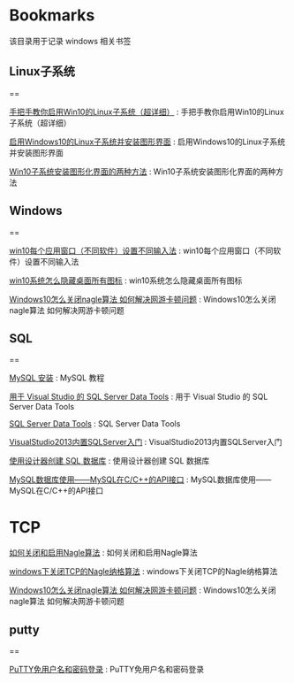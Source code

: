 # Bookmarks
该目录用于记录 windows 相关书签

## Linux子系统
==

[手把手教你启用Win10的Linux子系统（超详细）](https://blog.csdn.net/zhangdongren/article/details/82663977) : 手把手教你启用Win10的Linux子系统（超详细） 

[启用Windows10的Linux子系统并安装图形界面](https://www.linuxidc.com/Linux/2019-05/158676.htm) : 启用Windows10的Linux子系统并安装图形界面

[Win10子系统安装图形化界面的两种方法](https://baijiahao.baidu.com/s?id=1596652006568524478&wfr=spider&for=pc) : Win10子系统安装图形化界面的两种方法

## Windows
==

[win10每个应用窗口（不同软件）设置不同输入法](https://jingyan.baidu.com/article/636f38bb677fc1d6b84610ca.html) : win10每个应用窗口（不同软件）设置不同输入法 

[win10系统怎么隐藏桌面所有图标](https://zhidao.baidu.com/question/2270273361092824908.html) : win10系统怎么隐藏桌面所有图标 

[Windows10怎么关闭nagle算法 如何解决网游卡顿问题](https://baijiahao.baidu.com/s?id=1633231984496418261&wfr=spider&for=pc) : Windows10怎么关闭nagle算法 如何解决网游卡顿问题 

## SQL
==

[MySQL 安装](https://www.runoob.com/mysql/mysql-install.html) :  MySQL 教程 

[用于 Visual Studio 的 SQL Server Data Tools](https://visualstudio.microsoft.com/zh-hans/vs/features/ssdt/) : 用于 Visual Studio 的 SQL Server Data Tools 

[SQL Server Data Tools](https://docs.microsoft.com/zh-cn/sql/ssdt/sql-server-data-tools?view=sql-server-2017) : SQL Server Data Tools 

[VisualStudio2013内置SQLServer入门](https://www.cnblogs.com/qixi233/p/4766451.html) : VisualStudio2013内置SQLServer入门 

[使用设计器创建 SQL 数据库](https://docs.microsoft.com/zh-cn/visualstudio/data-tools/create-a-sql-database-by-using-a-designer?view=vs-2015) : 使用设计器创建 SQL 数据库 

[MySQL数据库使用——MySQL在C/C++的API接口](https://blog.csdn.net/zxng_work/article/details/78926413) : MySQL数据库使用——MySQL在C/C++的API接口 


# TCP

[如何关闭和启用Nagle算法](https://blog.csdn.net/weixin_42066185/article/details/89183654) : 如何关闭和启用Nagle算法 

[windows下关闭TCP的Nagle纳格算法](http://blog.sina.com.cn/s/blog_9fc4ac510102wpc2.html) : windows下关闭TCP的Nagle纳格算法 

[Windows10怎么关闭nagle算法 如何解决网游卡顿问题](https://baijiahao.baidu.com/s?id=1633231984496418261&wfr=spider&for=pc) : Windows10怎么关闭nagle算法 如何解决网游卡顿问题 


## putty
==

[PuTTY免用户名和密码登录](https://jingyan.baidu.com/article/e3c78d64883e313c4c85f5ea.html) : PuTTY免用户名和密码登录 

